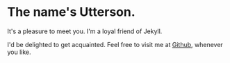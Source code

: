 
# The name's Utterson. 

It's a pleasure to meet you. I'm a loyal friend of Jekyll. 

I'd be delighted to get acquainted. Feel free to visit me at [Github](https://github.com/alidcastano/Utterson), whenever you like.